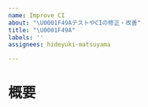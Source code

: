 ```yaml
---
name: Improve CI
about: "\U0001F49AテストやCIの修正・改善"
title: "\U0001F49A"
labels: ''
assignees: hideyuki-matsuyama

---
```


# 概要
